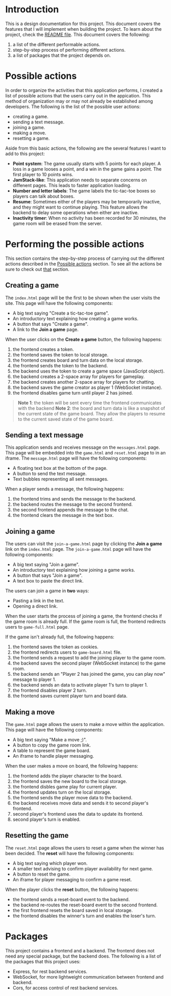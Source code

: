 # Introduction

This is a design documentation for this project. This document covers the features that I will implement when building the project. To learn about the project, check the [README file](./README.md). This document covers the following:
1. a list of the different performable actions.
2. step-by-step process of performing different actions.
3. a list of packages that the project depends on.

# Possible actions

In order to organize the activities that this application performs, I created a list of possible actions that the users carry out in the appication. This method of organization may or may not already be established among developers. The following is the list of the possible user actions:
* creating a game.
* sending a text message.
* joining a game.
* making a move.
* resetting a game.

Aside from this basic actions, the following are the several features I want to add to this project:
* **Point system**: The game usually starts with 5 points for each player. A loss in a game looses a point, and a win in the game gains a point. The first player to 10 points wins.
* **JamStack-like**: This application needs to separate concerns on diffenent pages. This leads to faster application loading.
* **Number and letter labels**: The game labels the tic-tac-toe boxes so players can talk about boxes.
* **Resume**: Sometimes either of the players may be temporarily inactive, and they might want to continue playing. This feature allows the backend to delay some operations when either are inactive.
* **Inactivity timer**: When no activity has been recorded for 30 minutes, the game room will be erased from the server.

# Performing the possible actions

This section contains the step-by-step process of carrying out the different actions described in the [Possible actions](#possible-actions) section. To see all the actions be sure to check out [that](#possible-actions) section.

## Creating a game

The `index.html` page will be the first to be shown when the user visits the site. This page will have the following components:
* A big text saying "Create a tic-tac-toe game".
* An introductory text explaining how creating a game works.
* A button that says "Create a game".
* A link to the **Join a game** page.

When the user clicks on the **Create a game** button, the following happens:
1. the frontend creates a token.
2. the frontend saves the token to local storage.
3. the frontend creates board and turn data on the local storage.
4. the frontend sends the token to the backend.
5. the backend uses the token to create a game space (JavaScript object).
6. the backend creates a 2-space array for players for gameplay.
7. the backend creates another 2-space array for players for chatting.
8. the backend saves the game creator as player 1 (WebSocket instance).
9. the frontend disables game turn until player 2 has joined.

> **Note 1**: the token will be sent every time the frontend communicates with the backend
> **Note 2**: the board and turn data is like a snapshot of the current state of the game board. They allow the players to resume to the current saved state of the game board.  

## Sending a text message

This application sends and receives message on the `messages.html` page. This page will be embedded into the `game.html` and `reset.html` page to in an iframe. The `message.html` page will have the following components:
* A floating text box at the bottom of the page.
* A button to send the text message.
* Text bubbles representing all sent messages.

When a player sends a message, the following happens:
1. the frontend trims and sends the message to the backend.
2. the backend routes the message to the second frontend.
3. the second frontend appends the message to the chat.
4. the frontend clears the message in the text box.


## Joining a game

The users can visit the `join-a-game.html` page by clicking the **Join a game** link on the `index.html` page. The `join-a-game.html` page will have the following components:
* A big text saying "Join a game".
* An introductory text explaining how joining a game works.
* A button that says "Join a game".
* A text box to paste the direct link.

The users can join a game in **two** ways:
* Pasting a link in the text.
* Opening a direct link.

When the user starts the process of joining a game, the frontend checks if the game room is already full. If the game room is full, the frontend redirects users to `game-full.html` page.

If the game isn't already full, the following happens:
1. the frontend saves the token as cookies.
2. the frontend redirects users to `game-board.html` file.
3. the frontend sends a request to add the joining player to the game room.
4. the backend saves the second player (WebSocket instance) to the game room.
5. the backend sends an "Player 2 has joined the game, you can play now" message to player 1.
6. the backend sends an data to activate player 1's turn to player 1.
7. the frontend disables player 2 turn.
8. the frontend saves current player turn and board data.

## Making a move

The `game.html` page allows the users to make a move within the application. This page will have the following components:
* A big text saying "Make a move ;)".
* A button to copy the game room link.
* A table to represent the game board.
* An iframe to handle player messaging.

When the user makes a move on board, the following happens:
1. the frontend adds the player character to the board.
2. the frontend saves the new board to the local storage.
3. the frontend disbles game play for current player.
4. the frontend updates turn on the local storage.
5. the frontend sends the player move data to the backend.
6. the backend receives move data and sends it to second player's frontend.
7. second player's frontend uses the data to update its frontend.
8. second player's turn is enabled.

## Resetting the game

The `reset.html` page allows the users to reset a game when the winner has been decided. The **reset** will have the following components:
* A big text saying which player won.
* A smaller text advising to confirm player availability for next game.
* A button to reset the game.
* An iframe for player messaging to confirm a game reset.

When the player clicks the **reset** button, the following happens:
* the frontend sends a reset-board event to the backend.
* the backend re-routes the reset-board event to the second frontend.
* the first frontend resets the board saved in local storage.
* the frontend disables the winner's turn and enables the loser's turn.

# Packages

This project contains a frontend and a backend. The frontend does not need any special package, but the backend does. The following is a list of the packages that this project uses:
* Express, for rest backend services.
* WebSocket, for more lightweight communication between frontend and backend.
* Cors, for access control of rest backend services.